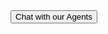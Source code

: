 <html>
  <body>
	<script type='text/javascript'>
	function initEmbeddedMessaging() {
		try {
			embeddedservice_bootstrap.settings.language = 'en_US'; // For example, enter 'en' or 'en-US'

			embeddedservice_bootstrap.init(
				'00D1y00000047ZI',
				'Viva_Retail_Chat',
				'https://vivaenergy--uat20.sandbox.my.site.com/ESWVivaRetailChat1713753160471',
				{
					scrt2URL: 'https://vivaenergy--uat20.sandbox.my.salesforce-scrt.com'
				}
			);
		} catch (err) {
			console.error('Error loading Embedded Messaging: ', err);
		}
	};
</script>
<script type='text/javascript' src='https://vivaenergy--uat20.sandbox.my.site.com/ESWVivaRetailChat1713753160471/assets/js/bootstrap.min.js' onload='initEmbeddedMessaging()'></script>
	<button id="launchChatButton" onclick="launchChat()">
		Chat with our Agents
	</button>
	<script>
	function launchChat() {
		embeddedservice_bootstrap.utilAPI.launchChat()
		.then(() => {
			console.log(
				'Inside Launch Chat'
			);
		}).catch(() => {
			console.log(
				'Inside Launch Chat catch Block'
			);
		}).finally(() => {
			console.log(
				'Inside Launch Chat finally Block'
			);
		});
		}
	</script>
    </body>
</html>
